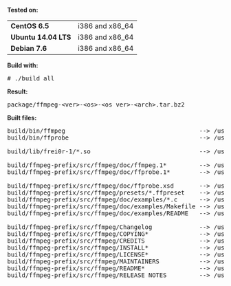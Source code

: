 <b>Tested on:</b><br>
<table>
<tr><td><b>CentOS 6.5</b></td><td>i386 and x86_64</td></tr>
<tr><td><b>Ubuntu 14.04 LTS</b></td><td>i386 and x86_64</td></tr>
<tr><td><b>Debian 7.6</b></td><td>i386 and x86_64</td></tr>
</table>

<b>Build with:</b><br>
<pre>
# ./build_all
</pre>

<b>Result:</b><br>
<pre>
package/ffmpeg-&lt;ver&gt;-&lt;os&gt;-&lt;os_ver&gt;-&lt;arch&gt;.tar.bz2
</pre>

<b>Built files:</b><br>
<pre>
build/bin/ffmpeg                                     --> /usr/bin/ffmpeg
build/bin/ffprobe                                    --> /usr/bin/ffprobe

build/lib/frei0r-1/*.so                              --> /usr/lib/frei0r-1/

build/ffmpeg-prefix/src/ffmpeg/doc/ffmpeg.1*         --> /usr/share/man/man1/
build/ffmpeg-prefix/src/ffmpeg/doc/ffprobe.1*        --> /usr/share/man/man1/

build/ffmpeg-prefix/src/ffmpeg/doc/ffprobe.xsd       --> /usr/share/ffmpeg/
build/ffmpeg-prefix/src/ffmpeg/presets/*.ffpreset    --> /usr/share/ffmpeg/
build/ffmpeg-prefix/src/ffmpeg/doc/examples/*.c      --> /usr/share/ffmpeg/examples/
build/ffmpeg-prefix/src/ffmpeg/doc/examples/Makefile --> /usr/share/ffmpeg/examples/
build/ffmpeg-prefix/src/ffmpeg/doc/examples/README   --> /usr/share/ffmpeg/examples/

build/ffmpeg-prefix/src/ffmpeg/Changelog             --> /usr/share/doc/ffmpeg-2.4.2/
build/ffmpeg-prefix/src/ffmpeg/COPYING*              --> /usr/share/doc/ffmpeg-2.4.2/
build/ffmpeg-prefix/src/ffmpeg/CREDITS               --> /usr/share/doc/ffmpeg-2.4.2/
build/ffmpeg-prefix/src/ffmpeg/INSTALL*              --> /usr/share/doc/ffmpeg-2.4.2/
build/ffmpeg-prefix/src/ffmpeg/LICENSE*              --> /usr/share/doc/ffmpeg-2.4.2/
build/ffmpeg-prefix/src/ffmpeg/MAINTAINERS           --> /usr/share/doc/ffmpeg-2.4.2/
build/ffmpeg-prefix/src/ffmpeg/README*               --> /usr/share/doc/ffmpeg-2.4.2/
build/ffmpeg-prefix/src/ffmpeg/RELEASE_NOTES         --> /usr/share/doc/ffmpeg-2.4.2/
</pre>
